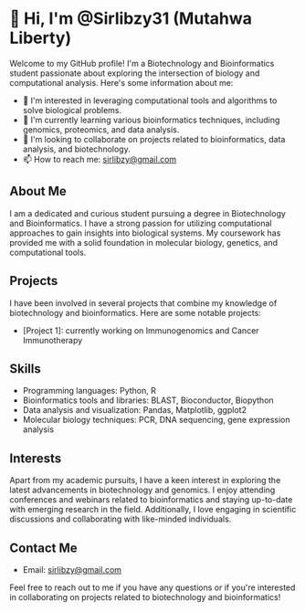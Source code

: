 # 👋 Hi, I'm @Sirlibzy31 (Mutahwa Liberty)

Welcome to my GitHub profile! I'm a Biotechnology and Bioinformatics student passionate about exploring the intersection of biology and computational analysis. Here's some information about me:

- 👀 I'm interested in leveraging computational tools and algorithms to solve biological problems.
- 🌱 I'm currently learning various bioinformatics techniques, including genomics, proteomics, and data analysis.
- 💞️ I'm looking to collaborate on projects related to bioinformatics, data analysis, and biotechnology.
- 📫 How to reach me: sirlibzy@gmail.com

## About Me

I am a dedicated and curious student pursuing a degree in Biotechnology and Bioinformatics. 
I have a strong passion for utilizing computational approaches to gain insights into biological systems. 
My coursework has provided me with a solid foundation in molecular biology, genetics, and computational tools.

## Projects

I have been involved in several projects that combine my knowledge of biotechnology and bioinformatics. 
Here are some notable projects:

- [Project 1]: currently working on Immunogenomics and Cancer Immunotherapy


## Skills

- Programming languages: Python, R
- Bioinformatics tools and libraries: BLAST, Bioconductor, Biopython
- Data analysis and visualization: Pandas, Matplotlib, ggplot2
- Molecular biology techniques: PCR, DNA sequencing, gene expression analysis

## Interests

Apart from my academic pursuits, I have a keen interest in exploring the latest advancements in biotechnology and genomics.
I enjoy attending conferences and webinars related to bioinformatics and staying up-to-date with emerging research in the field. 
Additionally, I love engaging in scientific discussions and collaborating with like-minded individuals.

## Contact Me

- Email: sirlibzy@gmail.com

Feel free to reach out to me if you have any questions or if you're interested in collaborating on projects related to biotechnology and bioinformatics!
